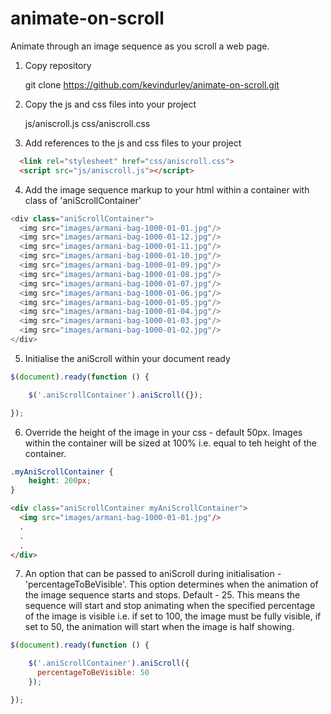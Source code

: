 # animate-on-scroll
Animate through an image sequence as you scroll a web page.


1) Copy repository

	git clone https://github.com/kevindurley/animate-on-scroll.git

2) Copy the js and css files into your project

	js/aniscroll.js
	css/aniscroll.css
	
3) Add references to the js and css files to your project

```html
  <link rel="stylesheet" href="css/aniscroll.css">
  <script src="js/aniscroll.js"></script>
```
  
4) Add the image sequence markup to your html within a container with class of 'aniScrollContainer'

```javascript
<div class="aniScrollContainer">
  <img src="images/armani-bag-1000-01-01.jpg"/>
  <img src="images/armani-bag-1000-01-12.jpg"/>
  <img src="images/armani-bag-1000-01-11.jpg"/>
  <img src="images/armani-bag-1000-01-10.jpg"/>
  <img src="images/armani-bag-1000-01-09.jpg"/>
  <img src="images/armani-bag-1000-01-08.jpg"/>
  <img src="images/armani-bag-1000-01-07.jpg"/>
  <img src="images/armani-bag-1000-01-06.jpg"/>
  <img src="images/armani-bag-1000-01-05.jpg"/>
  <img src="images/armani-bag-1000-01-04.jpg"/>
  <img src="images/armani-bag-1000-01-03.jpg"/>
  <img src="images/armani-bag-1000-01-02.jpg"/>
</div>
```

5) Initialise the aniScroll within your document ready

```javascript
$(document).ready(function () {

    $('.aniScrollContainer').aniScroll({});

});
```

6) Override the height of the image in your css - default 50px. Images within the container will be sized at 100% i.e. equal to teh height of the container.

```css
.myAniScrollContainer {
    height: 200px;
}
```
```html
<div class="aniScrollContainer myAniScrollContainer">
  <img src="images/armani-bag-1000-01-01.jpg"/>
  .
  .
  .
</div>
```
	
7) An option that can be passed to aniScroll during initialisation - 'percentageToBeVisible'. This option determines when the animation of the image sequence starts and stops. Default - 25. This means the sequence will start and stop animating when the specified percentage of the image is visible i.e. if set to 100, the image must be fully visible, if set to 50, the animation will start when the image is half showing.

```javascript
$(document).ready(function () {

    $('.aniScrollContainer').aniScroll({
      percentageToBeVisible: 50
    });

});
```



